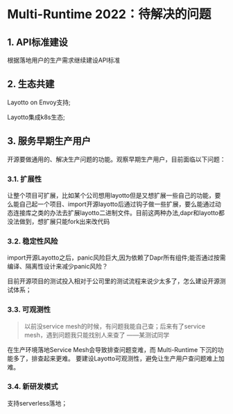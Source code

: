 # Multi-Runtime 2022：待解决的问题
## 1. API标准建设
根据落地用户的生产需求继续建设API标准
## 2. 生态共建
Layotto on Envoy支持;

Layotto集成k8s生态;


## 3. 服务早期生产用户
开源要做通用的、解决生产问题的功能。观察早期生产用户，目前面临以下问题：
### 3.1. 扩展性
让整个项目可扩展，比如某个公司想用layotto但是又想扩展一些自己的功能，要么能自己起一个项目、import开源layotto后通过钩子做一些扩展，要么能通过动态连接库之类的办法去扩展layotto二进制文件。目前这两种办法,dapr和layotto都没法做到，想扩展只能fork出来改代码
### 3.2. 稳定性风险
import开源Layotto之后，panic风险巨大,因为依赖了Dapr所有组件;能否通过按需编译、隔离性设计来减少panic风险？

目前开源项目的测试投入相对于公司里的测试流程来说少太多了，怎么建设开源测试体系；

### 3.3. 可观测性
> 以前没service mesh的时候，有问题我能自己查；后来有了service mesh，遇到问题我只能找别人来查了
> ——某测试同学

在生产环境落地Service Mesh会导致排查问题变难，而 Multi-Runtime 下沉的功能多了，排查起来更难。
要建设Layotto可观测性，避免让生产用户查问题难上加难。

### 3.4. 新研发模式
支持serverless落地；